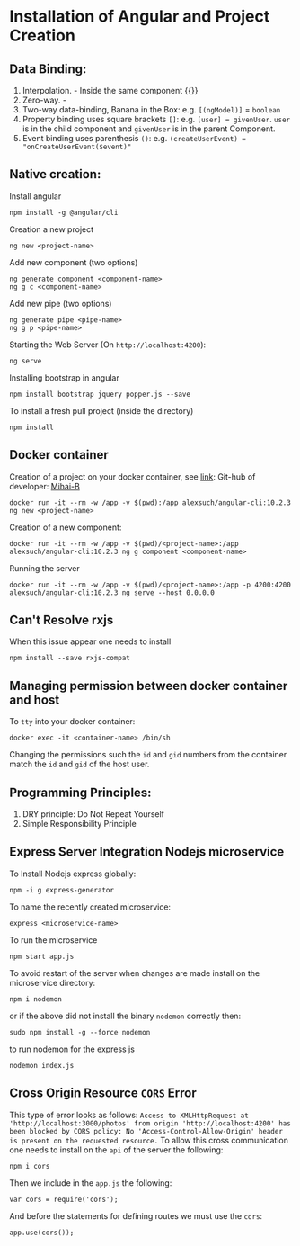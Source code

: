 # Installation of Angular and Project Creation

## Data Binding:

1. Interpolation. - Inside the same component {{}}
2. Zero-way. -
3. Two-way data-binding, Banana in the Box: e.g. `[(ngModel)]` = `boolean`
4. Property binding uses square brackets `[]`: e.g. `[user] = givenUser`. `user` is in the child component and `givenUser` is in the parent Component.
5. Event binding uses parenthesis `()`: e.g. `(createUserEvent) = "onCreateUserEvent($event)"`

## Native creation:

Install angular

```console
npm install -g @angular/cli
```

Creation a new project

```console
ng new <project-name>
```

Add new component (two options)

```console
ng generate component <component-name>
ng g c <component-name>
```

Add new pipe (two options)

```console
ng generate pipe <pipe-name>
ng g p <pipe-name>
```

Starting the Web Server (On `http://localhost:4200`):

```console
ng serve
```

Installing bootstrap in angular

```console
npm install bootstrap jquery popper.js --save
```

To install a fresh pull project (inside the directory)

```
npm install
```

## Docker container

Creation of a project on your docker container, see [link](https://hub.docker.com/r/alexsuch/angular-cli):
Git-hub of developer: [Mihai-B](https://github.com/Mihai-B/angular-cli-docker)

```console
docker run -it --rm -w /app -v $(pwd):/app alexsuch/angular-cli:10.2.3 ng new <project-name>
```

Creation of a new component:

```console
docker run -it --rm -w /app -v $(pwd)/<project-name>:/app alexsuch/angular-cli:10.2.3 ng g component <component-name>
```

Running the server

```console
docker run -it --rm -w /app -v $(pwd)/<project-name>:/app -p 4200:4200 alexsuch/angular-cli:10.2.3 ng serve --host 0.0.0.0
```

## Can't Resolve rxjs

When this issue appear one needs to install

```console
npm install --save rxjs-compat
```

## Managing permission between docker container and host

To `tty` into your docker container:

```console
docker exec -it <container-name> /bin/sh
```

Changing the permissions such the `id` and `gid` numbers from the container match the `id` and `gid` of the host user.

## Programming Principles:

1. DRY principle: Do Not Repeat Yourself
2. Simple Responsibility Principle

## Express Server Integration Nodejs microservice

To Install Nodejs express globally:

```console
npm -i g express-generator
```

To name the recently created microservice:

```console
express <microservice-name>
```

To run the microservice

```console
npm start app.js
```

To avoid restart of the server when changes are made install on the microservice directory:

```console
npm i nodemon
```

or if the above did not install the binary `nodemon` correctly then:

```console
sudo npm install -g --force nodemon
```

to run nodemon for the express js

```console
nodemon index.js
```

## Cross Origin Resource `CORS` Error

This type of error looks as follows:
`Access to XMLHttpRequest at 'http://localhost:3000/photos' from origin 'http://localhost:4200' has been blocked by CORS policy: No 'Access-Control-Allow-Origin' header is present on the requested resource.`
To allow this cross communication one needs to install on the `api` of the server the following:

```console
npm i cors
```

Then we include in the `app.js` the following:

```console
var cors = require('cors');
```

And before the statements for defining routes we must use the `cors`:

```console
app.use(cors());
```
